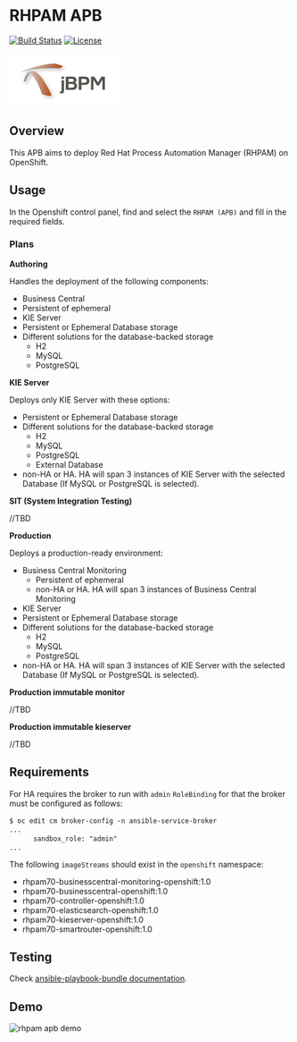 # RHPAM APB

[![Build Status](https://travis-ci.org/ruromero/rhpam-apb.svg?branch=master)](https://travis-ci.org/ruromero/rhpam-apb) [![License](https://img.shields.io/:license-Apache2-blue.svg)](http://www.apache.org/licenses/LICENSE-2.0)

![rhpam image](./docs/imgs/jbpm_logo.png)

## Overview

This APB aims to deploy Red Hat Process Automation Manager (RHPAM) on OpenShift.

## Usage

In the Openshift control panel, find and select the `RHPAM (APB)` and fill in the required fields.

### Plans

**Authoring**

Handles the deployment of the following components:
* Business Central
 * Persistent of ephemeral
* KIE Server
 * Persistent or Ephemeral Database storage
 * Different solutions for the database-backed storage
   * H2
   * MySQL
   * PostgreSQL

**KIE Server**

Deploys only KIE Server with these options:

 * Persistent or Ephemeral Database storage
 * Different solutions for the database-backed storage
   * H2
   * MySQL
   * PostgreSQL
   * External Database
  * non-HA or HA. HA will span 3 instances of KIE Server with the selected Database (If MySQL or PostgreSQL is selected).

**SIT (System Integration Testing)**

//TBD

**Production**

Deploys a production-ready environment:
* Business Central Monitoring
  * Persistent of ephemeral
  * non-HA or HA. HA will span 3 instances of Business Central Monitoring
* KIE Server
 * Persistent or Ephemeral Database storage
 * Different solutions for the database-backed storage
   * H2
   * MySQL
   * PostgreSQL
  * non-HA or HA. HA will span 3 instances of KIE Server with the selected Database (If MySQL or PostgreSQL is selected).


**Production immutable monitor**

//TBD

**Production immutable kieserver**

//TBD

## Requirements
For HA requires the broker to run with `admin` `RoleBinding` for that the broker must be configured as follows:

```
$ oc edit cm broker-config -n ansible-service-broker
...
      sandbox_role: "admin"
...
```

The following `imageStreams` should exist in the `openshift` namespace:

 * rhpam70-businesscentral-monitoring-openshift:1.0
 * rhpam70-businesscentral-openshift:1.0
 * rhpam70-controller-openshift:1.0
 * rhpam70-elasticsearch-openshift:1.0
 * rhpam70-kieserver-openshift:1.0
 * rhpam70-smartrouter-openshift:1.0

## Testing

Check [ansible-playbook-bundle documentation](https://github.com/ansibleplaybookbundle/ansible-playbook-bundle/blob/master/docs/getting_started.md#test).

## Demo

![rhpam apb demo](./docs/demos/rhpam-demo.gif)
